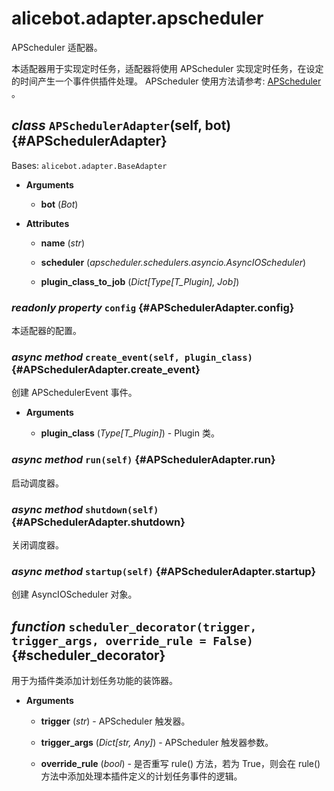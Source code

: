 # alicebot.adapter.apscheduler

APScheduler 适配器。

本适配器用于实现定时任务，适配器将使用 APScheduler 实现定时任务，在设定的时间产生一个事件供插件处理。
APScheduler 使用方法请参考: [APScheduler](https://apscheduler.readthedocs.io/) 。

## *class* `APSchedulerAdapter`(self, bot) {#APSchedulerAdapter}

Bases: `alicebot.adapter.BaseAdapter`

- **Arguments**

  - **bot** (*Bot*)

- **Attributes**

  - **name** (*str*)

  - **scheduler** (*apscheduler.schedulers.asyncio.AsyncIOScheduler*)

  - **plugin_class_to_job** (*Dict[Type[T_Plugin], Job]*)

### *readonly property* `config` {#APSchedulerAdapter.config}

本适配器的配置。

### *async method* `create_event(self, plugin_class)` {#APSchedulerAdapter.create_event}

创建 APSchedulerEvent 事件。

- **Arguments**

  - **plugin_class** (*Type[T_Plugin]*) - Plugin 类。

### *async method* `run(self)` {#APSchedulerAdapter.run}

启动调度器。

### *async method* `shutdown(self)` {#APSchedulerAdapter.shutdown}

关闭调度器。

### *async method* `startup(self)` {#APSchedulerAdapter.startup}

创建 AsyncIOScheduler 对象。

## *function* `scheduler_decorator(trigger, trigger_args, override_rule = False)` {#scheduler_decorator}

用于为插件类添加计划任务功能的装饰器。

- **Arguments**

  - **trigger** (*str*) - APScheduler 触发器。

  - **trigger_args** (*Dict[str, Any]*) - APScheduler 触发器参数。

  - **override_rule** (*bool*) - 是否重写 rule() 方法，若为 True，则会在 rule() 方法中添加处理本插件定义的计划任务事件的逻辑。